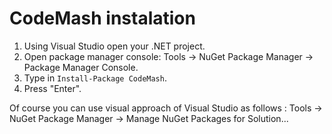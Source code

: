 # CodeMash instalation

1. Using Visual Studio open your .NET project.  
2. Open package manager console: Tools -> NuGet Package Manager -> Package Manager Console.  
3. Type in `Install-Package CodeMash`.  
4. Press "Enter".  

Of course you can use visual approach of Visual Studio as follows : Tools -> NuGet Package Manager -> Manage NuGet Packages for Solution...  